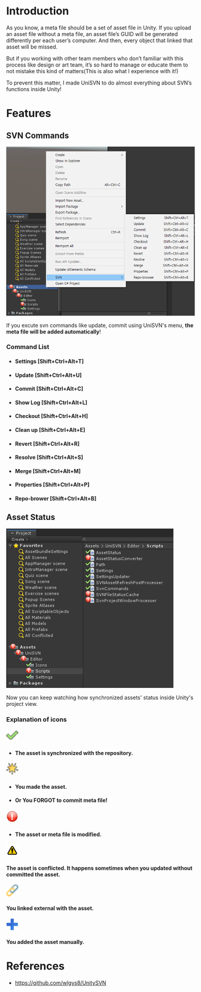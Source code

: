 # Introduction
As you know, a meta file should be a set of asset file in Unity. If you upload an asset file without a meta file, an asset file’s GUID will be generated differently per each user’s computer. And then, every object that linked that asset will be missed.
  
But if you working with other team members who don’t familiar with this process like design or art team, it’s so hard to manage or educate them to not mistake this kind of matters(This is also what I experience with it!)
  
To prevent this matter, I made UniSVN to do almost everything about SVN’s functions inside Unity!

# Features

## SVN Commands

![Commands](Images/Commands.png)

If you excute svn commands like update, commit using UniSVN's menu, **the meta file will be added automatically**!

### Command List

* #### Settings	[Shift+Ctrl+Alt+T]

* #### Update		[Shift+Ctrl+Alt+U]

* #### Commit	[Shift+Ctrl+Alt+C]

* #### Show Log	[Shift+Ctrl+Alt+L]

* #### Checkout	[Shift+Ctrl+Alt+H]

* #### Clean up	[Shift+Ctrl+Alt+E]

* #### Revert		[Shift+Ctrl+Alt+R]

* #### Resolve	[Shift+Ctrl+Alt+S]

* #### Merge		[Shift+Ctrl+Alt+M]

* #### Properties	[Shift+Ctrl+Alt+P]

* #### Repo-brower	[Shift+Ctrl+Alt+B]


## Asset Status

![Status](Images/Status.png)

Now you can keep watching how synchronized assets' status inside Unity's project view.

### Explanation of icons

<img src="Assets/UniSVN/Editor/Icons/icon-committed.png" width="32">

* #### The asset is synchronized with the repository.


<img src="Assets/UniSVN/Editor/Icons/icon-new.png" width="32">

* #### You made the asset.

* #### Or You FORGOT to commit meta file!


<img src="Assets/UniSVN/Editor/Icons/icon-modified.png" width="32">

* #### The asset or meta file is modified.


<img src="Assets/UniSVN/Editor/Icons/icon-conflicted.png" width="32">

#### The asset is conflicted. It happens sometimes when you updated without committed the asset.


<img src="Assets/UniSVN/Editor/Icons/icon-external.png" width="32">

#### You linked external with the asset.


<img src="Assets/UniSVN/Editor/Icons/icon-added.png" width="32">

#### You added the asset manually.



# References

* https://github.com/wlgys8/UnitySVN

